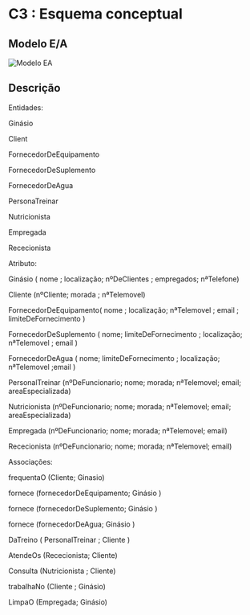 # C3 : Esquema conceptual

## Modelo E/A
![Modelo EA](https://user-images.githubusercontent.com/96313629/167737625-0905ee0f-39cb-498d-a9d8-0d683953fc1f.png)

## Descrição
Entidades:

Ginásio 

Client

FornecedorDeEquipamento

FornecedorDeSuplemento

FornecedorDeAgua

PersonaTreinar 

Nutricionista 

Empregada

Rececionista

Atributo:

Ginásio ( nome ; localização; nºDeClientes ; empregados; nªTelefone)

Cliente (nºCliente; morada ; nªTelemovel)

FornecedorDeEquipamento( nome ; localização; nªTelemovel ; email ; limiteDeFornecimento )

FornecedorDeSuplemento ( nome; limiteDeFornecimento ; localização; nªTelemovel ; email )

FornecedorDeAgua ( nome; limiteDeFornecimento ; localização; nªTelemovel  ;email )

PersonalTreinar (nºDeFuncionario; nome; morada; nªTelemovel; email; areaEspecializada)

Nutricionista (nºDeFuncionario; nome; morada; nªTelemovel; email; areaEspecializada)

Empregada (nºDeFuncionario; nome; morada; nªTelemovel; email)

Rececionista (nºDeFuncionario; nome; morada; nªTelemovel; email)

Associações:

frequentaO (Cliente; Ginasio)

fornece (fornecedorDeEquipamento; Ginásio )

fornece (fornecedorDeSuplemento; Ginásio )

fornece (fornecedorDeAgua; Ginásio )

DaTreino ( PersonalTreinar ; Cliente )

AtendeOs (Rececionista; Cliente)

Consulta (Nutricionista ; Cliente)

trabalhaNo (Cliente ; Ginásio)

LimpaO (Empregada; Ginásio)


